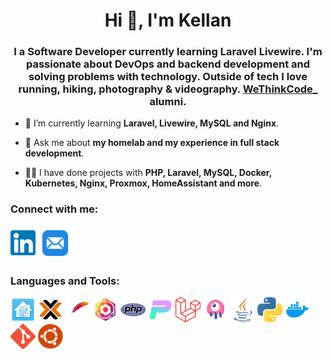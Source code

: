 <h1 align="center">Hi 👋, I'm Kellan</h1>
<h3 align="center">I a Software Developer currently learning Laravel Livewire. I'm passionate about DevOps and backend development and solving problems with technology. Outside of tech I love running, hiking, photography & videography. <a href="https://wethinkcode.co.za">WeThinkCode_ </a> alumni.</h3> 

- 🌱 I’m currently learning **Laravel, Livewire, MySQL and Nginx**.

- 💬 Ask me about **my homelab and my experience in full stack development**.

- 👨‍💻 I have done projects with **PHP, Laravel, MySQL, Docker, Kubernetes, Nginx, Proxmox, HomeAssistant and more**.

<h3 align="left">Connect with me:</h3>
<p align="left">
  <a href="https://linkedin.com/in/kellan-stevens" target="blank"><img align="center" src="./images/LinkedIn.png" alt="kellan-stevens" height="40" width="40" /></a>
  <a href="mailto:kellan@kellanstevens.com" target="blank"><img align="center" src="./images/Email.png" alt="email" height="55" width="55"/></a>
</p>

<h3 align="left">Languages and Tools:</h3>
<p align="left"> 
  <a href="https://www.home-assistant.io" target="_blank" rel="noreferrer"> <img src="./images/Home_Assistant.png" alt="home-assistant" width="40" height="40"/></a>
  <a href="https://www.proxmox.com/" target="_blank" rel="noreferrer"> <img src="./images/Proxmox.png" alt="proxmox" width="40" height="40"/></a>
  <a href="https://httpd.apache.org/" target="_blank" rel="noreferrer"> <img src="./images/Apache.png" alt="apache" width="40" height="40"/></a>
  <a href="https://nginxproxymanager.com/" target="_blank" rel="noreferrer"> <img src="./images/Nginx_Proxy_Manager.png" alt="nginx" width="40" height="40"/></a>
  <a href="https://php.net/" target="_blank" rel="noreferrer"> <img src="./images/PHP.png" alt="php" width="40" height="40"/></a>
  <a href="https://pestphp.com/" target="_blank" rel="noreferrer"> <img src="./images/PestPHP.png" alt="pestphp" width="40" height="40"/></a>
  <a href="https://laravel.com/" target="_blank" rel="noreferrer"> <img src="./images/Laravel.png" alt="laravel" width="40" height="40"/></a>
  <a href="https://livewire.laravel.com/" target="_blank" rel="noreferrer"> <img src="./images/Livewire.png" alt="laravel-livewire" width="40" height="40"/></a>
  <a href="https://www.java.com" target="_blank" rel="noreferrer"> <img src="./images/Java.png" alt="java" width="40" height="40"/></a>
  <a href="https://www.python.org" target="_blank" rel="noreferrer"> <img src="./images/Python.png" alt="python" width="40" height="40"/></a>
  <a href="https://www.docker.com/" target="_blank" rel="noreferrer"> <img src="./images/Docker.png" alt="docker" width="40" height="40"/></a>
  <a href="https://git-scm.com/" target="_blank" rel="noreferrer"> <img src="./images/Git.png" alt="git" width="40" height="40"/></a>
  <a href="https://ubuntu.com/server" target="_blank" rel="noreferrer"> <img src="./images/Ubuntu.png" alt="linux" width="40" height="40"/></a>
  
</p>